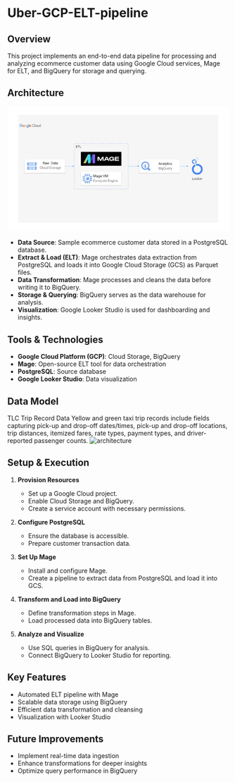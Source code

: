 # Uber-GCP-ELT-pipeline

## Overview
This project implements an end-to-end data pipeline for processing and analyzing ecommerce customer data using Google Cloud services, Mage for ELT, and BigQuery for storage and querying.

## Architecture
![architecture](https://github.com/sahilbishnoi26/Uber-GCP-ELT-pipeline/blob/main/architecture.jpg)
- **Data Source**: Sample ecommerce customer data stored in a PostgreSQL database.
- **Extract & Load (ELT)**: Mage orchestrates data extraction from PostgreSQL and loads it into Google Cloud Storage (GCS) as Parquet files.
- **Data Transformation**: Mage processes and cleans the data before writing it to BigQuery.
- **Storage & Querying**: BigQuery serves as the data warehouse for analysis.
- **Visualization**: Google Looker Studio is used for dashboarding and insights.

## Tools & Technologies
- **Google Cloud Platform (GCP)**: Cloud Storage, BigQuery
- **Mage**: Open-source ELT tool for data orchestration
- **PostgreSQL**: Source database
- **Google Looker Studio**: Data visualization

## Data Model

TLC Trip Record Data Yellow and green taxi trip records include fields capturing pick-up and drop-off dates/times, pick-up and drop-off locations, trip distances, itemized fares, rate types, payment types, and driver-reported passenger counts.
![architecture](https://github.com/sahilbishnoi26/Uber-GCP-ELT-pipeline/blob/main/data_model.jpg)

## Setup & Execution
1. **Provision Resources**
   - Set up a Google Cloud project.
   - Enable Cloud Storage and BigQuery.
   - Create a service account with necessary permissions.

2. **Configure PostgreSQL**
   - Ensure the database is accessible.
   - Prepare customer transaction data.

3. **Set Up Mage**
   - Install and configure Mage.
   - Create a pipeline to extract data from PostgreSQL and load it into GCS.

4. **Transform and Load into BigQuery**
   - Define transformation steps in Mage.
   - Load processed data into BigQuery tables.

5. **Analyze and Visualize**
   - Use SQL queries in BigQuery for analysis.
   - Connect BigQuery to Looker Studio for reporting.

## Key Features
- Automated ELT pipeline with Mage
- Scalable data storage using BigQuery
- Efficient data transformation and cleansing
- Visualization with Looker Studio

## Future Improvements
- Implement real-time data ingestion
- Enhance transformations for deeper insights
- Optimize query performance in BigQuery

